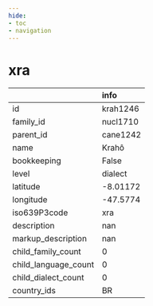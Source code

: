 ```yaml
---
hide:
- toc
- navigation
---
```

# xra
|                      | info     |
|:---------------------|:---------|
| id                   | krah1246 |
| family_id            | nucl1710 |
| parent_id            | cane1242 |
| name                 | Krahô    |
| bookkeeping          | False    |
| level                | dialect  |
| latitude             | -8.01172 |
| longitude            | -47.5774 |
| iso639P3code         | xra      |
| description          | nan      |
| markup_description   | nan      |
| child_family_count   | 0        |
| child_language_count | 0        |
| child_dialect_count  | 0        |
| country_ids          | BR       |